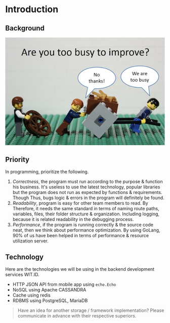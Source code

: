 # Introduction

## Background

![too busy too improve](./img/too-busy-too-improve.jpg "are you sure you're too busy?")

## Priority

In programming, prioritize the following.

1. *Correctness*, the program must run according to the purpose & function
   his business. It's useless to use the latest technology, popular libraries but
   the program does not run as expected by functions & requirements. Though
   Thus, bugs logic & errors in the program will definitely be found.
2. *Readability*, program is easy for other team members to read. By
   Therefore, it needs the same standard in terms of naming route paths, variables,
   files, their folder structure & organization. Including logging, because it is related
   readability in the debugging process.
4. *Performance*, if the program is running correctly & the source code
   neat, then we think about performance optimization. By using
   GoLang, 90% of us have been helped in terms of performance & resource utilization
   server.

## Technology

Here are the technologies we will be using in the backend development
services WIT.ID.

* HTTP JSON API from mobile app using `echo.Echo`
* NoSQL using Apache CASSANDRA
* Cache using redis
* RDBMS using PostgreSQL, MariaDB

> Have an idea for another storage / framework implementation? Please communicate in advance with their respective superiors.
